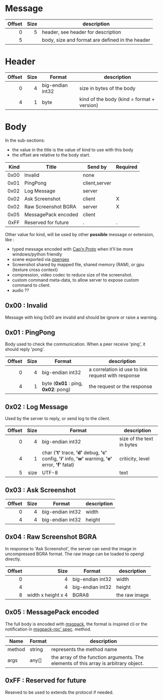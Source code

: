 # Message

| Offset | Size | description |
|-------:|-----:|-------------|
| 0 | 5 | header,  see header for description |
| 5 | | body, size and format are defined in the header |

# Header

| Offset | Size | Format | description |
|-------:|-----:|--------|-------------|
| 0 | 4 | big-endian int32 | size in bytes of the body |
| 4 | 1 | byte | kind of the body (kind = format + version)|

# Body

In the sub-sections:

* the value in the title is the value of kind to use with this body
* the offset are relative to the body start.

| Kind | Title | Send by | Required |
|-----:|-------|---------|----------|
| 0x00 | Invalid | none | |
| 0x01 | PingPong | client,server | |
| 0x02 | Log Message | server | |
| 0x02 | Ask Screenshot | client | X |
| 0x02 | Raw Screenshot BGRA| server | X |
| 0x05 | MessagePack encoded | client | |
| 0xFF | Reserved for future | .|. |

Other value for kind, will be used by other **possible** message or extension, like :
* typed message encoded with [Cap’n Proto](http://kentonv.github.io/capnproto/otherlang.html) when it'll be more windows/python friendly
* scene exported via [opengex](http://opengex.org)
* Screenshot shared by mapped file, shared memory (RAM), or gpu (texture cross context)
* compression, video codec to reduce size of the screenshot.
* custom command meta-data, to allow server to expose custom command to client.
* audio ??

## 0x00 : Invalid

Message with king 0x00 are invalid and should be ignore or raise a warning.

## 0x01 : PingPong

Body used to check the communication. When a peer receive 'ping', it should reply 'pong'.

| Offset | Size | Format | description |
|-------:|-----:|--------|-------------|
| 0 | 4 | big-endian int32 | a correlation id use to link request with response|
| 4 | 1 | byte (**0x01** : ping, **0x02**: pong)| the request or the response|


## 0x02 : Log Message

Used by the server to reply, or send log to the client.

| Offset | Size | Format | description |
|-------:|-----:|--------|-------------|
| 0 | 4 | big-endian int32 | size of the text in bytes|
| 4 | 1 | char (**'t'** trace, **'d'** debug, **'c'** config, **'i'** info, **'w'** warning, **'e'** error, **'f'** fatal)| criticity, level|
| 5 | size | UTF-8| text|

## 0x03 : Ask Screenshot

| Offset | Size | Format | description |
|-------:|-----:|--------|-------------|
| 0 | 4 | big-endian int32 | width|
| 4 | 4 | big-endian int32 | height|

## 0x04 : Raw Screenshot BGRA

In response to 'Ask Screenshot', the server can send the image in uncompressed BGRA format. The raw image can be loaded to opengl directly.

| Offset | Size | Format | description |
|-------:|-----:|--------|-------------|
| 0 | 4 | big-endian int32 | width|
| 4 | 4 | big-endian int32 | height|
| 8 | width x height x 4 | BGRA8| the raw image|

## 0x05 : MessagePack encoded

The full body is encoded with [msgpack](http://msgpack.org/), the format is inspired cli or the notification in [msgpack-rpc' spec](https://github.com/msgpack-rpc/msgpack-rpc/blob/master/spec.md).
method.

|Name| Format | description |
|----|--------|-------------|
| method | string | represents the method name |
| args| any[] | the array of the function arguments. The elements of this array is arbitrary object. |

## 0xFF : Reserved for future

Reseved to be used to extends the protocol if needed.
